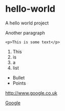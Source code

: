 hello-world
===========

A hello world project

Another paragraph

```
<p>This is some text</p>
```

1. This
2. is
3. a
4. list

* Bullet
* Points

http://www.google.co.uk

[Google](http://www.google.co.uk)